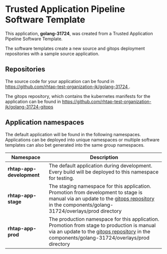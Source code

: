 # Trusted Application Pipeline Software Template

This application, **golang-31724**, was created from a Trusted Application Pipeline Software Template.

The software templates create a new source and gitops deployment repositories with a sample source application. 

## Repositories

The source code for your application can be found in [https://github.com/rhtap-test-organization-jk/golang-31724 ](https://github.com/rhtap-test-organization-jk/golang-31724 ).
 
The gitops repository, which contains the kubernetes manifests for the application can be found in 
[https://github.com/rhtap-test-organization-jk/golang-31724-gitops ](https://github.com/rhtap-test-organization-jk/golang-31724-gitops ) 

## Application namespaces 

The default application will be found in the following namespaces. Applications can be deployed into unique namespaces or multiple software templates can also bet generated into the same group namespaces.  

|  Namespace   |  Description   |  
| -------- | -------- |   
| **rhtap-app-development** | The default application during development. Every build will be deployed to this namespace for testing. | 
| **rhtap-app-stage** | The staging namespace for this application. Promotion from development to stage is manual via an update to the [gitops repository](https://github.com/rhtap-test-organization-jk/golang-31724-gitops ) in the components/golang-31724/overlays/prod directory |  
| **rhtap-app-prod** | The production namespace for this application. Promotion from stage to production is manual via an update to the [gitops repository](https://github.com/rhtap-test-organization-jk/golang-31724-gitops ) in the components/golang-31724/overlays/prod directory | 